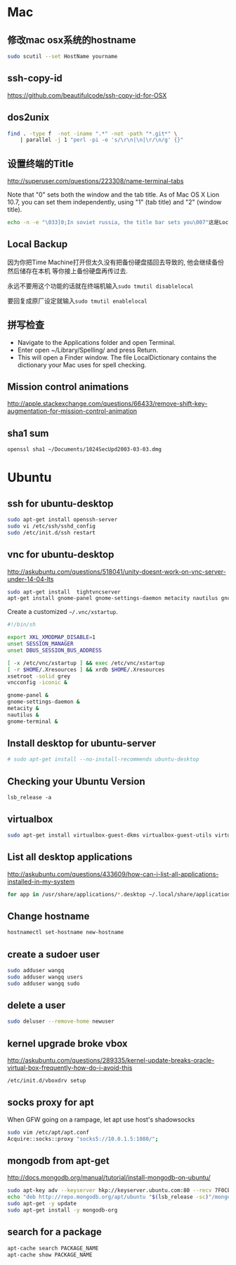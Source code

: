 # Mac

## 修改mac osx系统的hostname

```bash
sudo scutil --set HostName yourname
```
## ssh-copy-id

https://github.com/beautifulcode/ssh-copy-id-for-OSX

## dos2unix

```bash
find . -type f  -not -iname ".*" -not -path "*.git*" \
    | parallel -j 1 "perl -pi -e 's/\r\n|\n|\r/\n/g' {}"
```

## 设置终端的Title

http://superuser.com/questions/223308/name-terminal-tabs

Note that "0" sets both the window and the tab title. As of Mac OS X Lion 10.7, you can set them independently, using "1" (tab title) and "2" (window title).

```bash
echo -n -e "\033]0;In soviet russia, the title bar sets you\007"这是Local Backup
```

## Local Backup

因为你把Time Machine打开但太久没有把备份硬盘插回去导致的, 他会继续备份然后储存在本机 等你接上备份硬盘再传过去.

永远不要用这个功能的话就在终端机输入`sudo tmutil disablelocal`

要回复成原厂设定就输入`sudo tmutil enablelocal`

## 拼写检查

* Navigate to the Applications folder and open Terminal.
* Enter open ~/Library/Spelling/ and press Return.
* This will open a Finder window. The file LocalDictionary contains the dictionary your Mac uses for spell checking.

## Mission control animations

http://apple.stackexchange.com/questions/66433/remove-shift-key-augmentation-for-mission-control-animation

## sha1 sum

```bash
openssl sha1 ~/Documents/1024SecUpd2003-03-03.dmg
```

# Ubuntu

## ssh for ubuntu-desktop

```bash
sudo apt-get install openssh-server
sudo vi /etc/ssh/sshd_config
sudo /etc/init.d/ssh restart
```

## vnc for ubuntu-desktop

http://askubuntu.com/questions/518041/unity-doesnt-work-on-vnc-server-under-14-04-lts

```bash
sudo apt-get install  tightvncserver
apt-get install gnome-panel gnome-settings-daemon metacity nautilus gnome-terminal
```

Create a customized `~/.vnc/xstartup`.

```bash
#!/bin/sh

export XKL_XMODMAP_DISABLE=1
unset SESSION_MANAGER
unset DBUS_SESSION_BUS_ADDRESS

[ -x /etc/vnc/xstartup ] && exec /etc/vnc/xstartup
[ -r $HOME/.Xresources ] && xrdb $HOME/.Xresources
xsetroot -solid grey
vncconfig -iconic &

gnome-panel &
gnome-settings-daemon &
metacity &
nautilus &
gnome-terminal &
```

## Install desktop for ubuntu-server

```bash
# sudo apt-get install --no-install-recommends ubuntu-desktop
```

## Checking your Ubuntu Version

`lsb_release -a`

## virtualbox

```bash
sudo apt-get install virtualbox-guest-dkms virtualbox-guest-utils virtualbox-guest-x11
```

## List all desktop applications

http://askubuntu.com/questions/433609/how-can-i-list-all-applications-installed-in-my-system

```bash
for app in /usr/share/applications/*.desktop ~/.local/share/applications/*.desktop; do app="${app##/*/}"; echo "${app::-8}"; done
```

## Change hostname

```bash
hostnamectl set-hostname new-hostname
```

## create a sudoer user

```bash
sudo adduser wangq
sudo adduser wangq users
sudo adduser wangq sudo
```

## delete a user

```bash
sudo deluser --remove-home newuser
```

## kernel upgrade broke vbox

http://askubuntu.com/questions/289335/kernel-update-breaks-oracle-virtual-box-frequently-how-do-i-avoid-this

```bash
/etc/init.d/vboxdrv setup
```

## socks proxy for apt

When GFW going on a rampage, let apt use host's shadowsocks

```bash
sudo vim /etc/apt/apt.conf
Acquire::socks::proxy "socks5://10.0.1.5:1080/";
```

## mongodb from apt-get

http://docs.mongodb.org/manual/tutorial/install-mongodb-on-ubuntu/

```bash
sudo apt-key adv --keyserver hkp://keyserver.ubuntu.com:80 --recv 7F0CEB10
echo "deb http://repo.mongodb.org/apt/ubuntu "$(lsb_release -sc)"/mongodb-org/3.0 multiverse" | sudo tee /etc/apt/sources.list.d/mongodb-org-3.0.list
sudo apt-get -y update
sudo apt-get install -y mongodb-org
```

## search for a package

```bash
apt-cache search PACKAGE_NAME
apt-cache show PACKAGE_NAME
```
